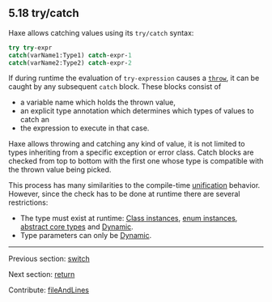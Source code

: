 ## 5.18 try/catch

Haxe allows catching values using its `try/catch` syntax:

```haxe
try try-expr
catch(varName1:Type1) catch-expr-1
catch(varName2:Type2) catch-expr-2
```

If during runtime the evaluation of `try-expression` causes a [`throw`](expression-throw.md), it can be caught by any subsequent `catch` block. These blocks consist of



* a variable name which holds the thrown value,
* an explicit type annotation which determines which types of values to catch an
* the expression to execute in that case.



Haxe allows throwing and catching any kind of value, it is not limited to types inheriting from a specific exception or error class. Catch blocks are checked from top to bottom with the first one whose type is compatible with the thrown value being picked.

This process has many similarities to the compile-time [unification](type-system-unification.md) behavior. However, since the check has to be done at runtime there are several restrictions:



* The type must exist at runtime: [Class instances](types-class-instance.md), [enum instances](types-enum-instance.md), [abstract core types](types-abstract-core-type.md) and [Dynamic](types-dynamic.md).
* Type parameters can only be [Dynamic](types-dynamic.md).

---

Previous section: [switch](expression-switch.md)

Next section: [return](expression-return.md)

Contribute: [fileAndLines](https://github.com/HaxeFoundation/HaxeManual/blob/master/05-expressions.tex#L304-304)